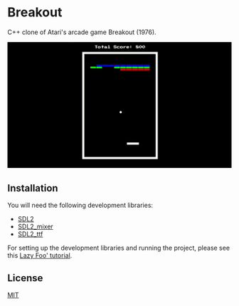 # Breakout

C++ clone of Atari's arcade game Breakout (1976).

![Gameplay](breakout.gif)

## Installation

You will need the following development libraries:
- [SDL2](https://www.libsdl.org/)
- [SDL2_mixer](https://www.libsdl.org/projects/SDL_mixer/)
- [SDL2_ttf](https://libsdl.org/projects/SDL_ttf/)

For setting up the development libraries and running the project, please see this [Lazy Foo' tutorial](https://lazyfoo.net/tutorials/SDL/01_hello_SDL/index.php).

## License

[MIT](https://choosealicense.com/licenses/mit/)